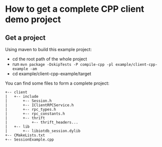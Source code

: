 <!--

    Licensed to the Apache Software Foundation (ASF) under one
    or more contributor license agreements.  See the NOTICE file
    distributed with this work for additional information
    regarding copyright ownership.  The ASF licenses this file
    to you under the Apache License, Version 2.0 (the
    "License"); you may not use this file except in compliance
    with the License.  You may obtain a copy of the License at

        http://www.apache.org/licenses/LICENSE-2.0

    Unless required by applicable law or agreed to in writing,
    software distributed under the License is distributed on an
    "AS IS" BASIS, WITHOUT WARRANTIES OR CONDITIONS OF ANY
    KIND, either express or implied.  See the License for the
    specific language governing permissions and limitations
    under the License.

-->

# How to get a complete CPP client demo project

## Get a project

Using maven to build this example project:

* cd the root path of the whole project
* run `mvn package -DskipTests -P compile-cpp -pl example/client-cpp-example -am`
* cd example/client-cpp-example/target

You can find some files to form a complete project:
```
+-- client
|   +-- include
|       +-- Session.h
|       +-- IClientRPCService.h
|       +-- rpc_types.h
|       +-- rpc_constants.h
|       +-- thrift
|           +-- thrift_headers...
|   +-- lib
|       +-- libiotdb_session.dylib
+-- CMakeLists.txt
+-- SessionExample.cpp
```



